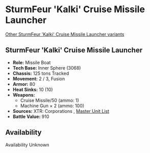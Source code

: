 # SturmFeur 'Kalki' Cruise Missile Launcher 

[Other SturmFeur 'Kalki' Cruise Missile Launcher variants](../sturmfeur_kalki_cruise_missile_launcher.md) 

## SturmFeur 'Kalki' Cruise Missile Launcher 

- **Role:** Missile Boat 
- **Tech Base:** Inner Sphere (3068) 
- **Chassis:** 125 tons Tracked 
- **Movement:** 2 / 3, Fusion 
- **Armor:** 80 
- **Heat Sinks:** 10 (10) 
- **Weapons:** 
  - Cruise Missile/50 (ammo: 1) 
  - Machine Gun × 2 (ammo: 100) 
- **Sources:** XTR: Corporations , [Master Unit List](http://masterunitlist.info/Unit/Details/3112) 
- **Battle Value:** 910 

## Availability 

Availability Unknown 

